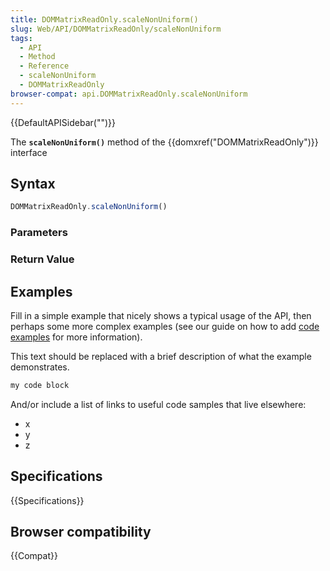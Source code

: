 ```yaml
---
title: DOMMatrixReadOnly.scaleNonUniform()
slug: Web/API/DOMMatrixReadOnly/scaleNonUniform
tags:
  - API
  - Method
  - Reference
  - scaleNonUniform
  - DOMMatrixReadOnly
browser-compat: api.DOMMatrixReadOnly.scaleNonUniform
---
```

{{DefaultAPISidebar("")}}

The **`scaleNonUniform()`** method of the {{domxref("DOMMatrixReadOnly")}} interface 

## Syntax

```js
DOMMatrixReadOnly.scaleNonUniform()
```

### Parameters



### Return Value



## Examples

Fill in a simple example that nicely shows a typical usage of the API, then perhaps some more complex examples (see our guide on how to add [code examples](/en-US/docs/MDN/Contribute/Structures/Code_examples) for more information).

This text should be replaced with a brief description of what the example demonstrates.

```js
my code block
```

And/or include a list of links to useful code samples that live elsewhere:

*   x
*   y
*   z

## Specifications

{{Specifications}}

## Browser compatibility

{{Compat}}

